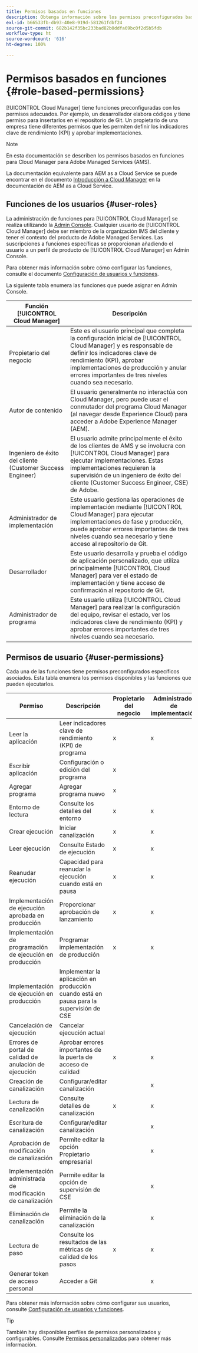 ```yaml
---
title: Permisos basados en funciones
description: Obtenga información sobre los permisos preconfigurados basados en funciones de Cloud Manager para administrar el acceso a los recursos de la nube.
exl-id: b66533fb-db93-40e8-919d-581261fdbf24
source-git-commit: 682b142f35bc233bad82b0ddfa69bc0f2d5b5fdb
workflow-type: ht
source-wordcount: '616'
ht-degree: 100%

---
```



# Permisos basados en funciones {#role-based-permissions}

[!UICONTROL Cloud Manager] tiene funciones preconfiguradas con los permisos adecuados. Por ejemplo, un desarrollador elabora códigos y tiene permiso para insertarlos en el repositorio de Git. Un propietario de una empresa tiene diferentes permisos que les permiten definir los indicadores clave de rendimiento (KPI) y aprobar implementaciones.

>[!NOTE]
>
>En esta documentación se describen los permisos basados en funciones para Cloud Manager para Adobe Managed Services (AMS).
>
>La documentación equivalente para AEM as a Cloud Service se puede encontrar en el documento [Introducción a Cloud Manager](https://experienceleague.adobe.com/es/docs/experience-manager-cloud-service/content/onboarding/concepts/cloud-manager-introduction#role-based-permissions) en la documentación de AEM as a Cloud Service.

## Funciones de los usuarios {#user-roles}

La administración de funciones para [!UICONTROL Cloud Manager] se realiza utilizando la [Admin Console](https://helpx.adobe.com/es/enterprise/using/admin-console.html). Cualquier usuario de [!UICONTROL Cloud Manager] debe ser miembro de la organización IMS del cliente y tener el contexto del producto de Adobe Managed Services. Las suscripciones a funciones específicas se proporcionan añadiendo el usuario a un perfil de producto de [!UICONTROL Cloud Manager] en Admin Console.

Para obtener más información sobre cómo configurar las funciones, consulte el documento [Configuración de usuarios y funciones](/help/requirements/users-and-roles.md).

La siguiente tabla enumera las funciones que puede asignar en Admin Console.

| Función [!UICONTROL Cloud Manager] | Descripción |
|---|---|
| Propietario del negocio | Este es el usuario principal que completa la configuración inicial de [!UICONTROL Cloud Manager] y es responsable de definir los indicadores clave de rendimiento (KPI), aprobar implementaciones de producción y anular errores importantes de tres niveles cuando sea necesario. |
| Autor de contenido | El usuario generalmente no interactúa con Cloud Manager, pero puede usar el conmutador del programa Cloud Manager (al navegar desde Experience Cloud) para acceder a Adobe Experience Manager (AEM). |
| Ingeniero de éxito del cliente (Customer Success Engineer) | El usuario admite principalmente el éxito de los clientes de AMS y se involucra con [!UICONTROL Cloud Manager] para ejecutar implementaciones. Estas implementaciones requieren la supervisión de un ingeniero de éxito del cliente (Customer Success Engineer, CSE) de Adobe. |
| Administrador de implementación | Este usuario gestiona las operaciones de implementación mediante [!UICONTROL Cloud Manager] para ejecutar implementaciones de fase y producción, puede aprobar errores importantes de tres niveles cuando sea necesario y tiene acceso al repositorio de Git. |
| Desarrollador | Este usuario desarrolla y prueba el código de aplicación personalizado, que utiliza principalmente [!UICONTROL Cloud Manager] para ver el estado de implementación y tiene acceso de confirmación al repositorio de Git. |
| Administrador de programa | Este usuario utiliza [!UICONTROL Cloud Manager] para realizar la configuración del equipo, revisar el estado, ver los indicadores clave de rendimiento (KPI) y aprobar errores importantes de tres niveles cuando sea necesario. |

## Permisos de usuario {#user-permissions}

Cada una de las funciones tiene permisos preconfigurados específicos asociados. Esta tabla enumera los permisos disponibles y las funciones que pueden ejecutarlos.

| Permiso | Descripción | Propietario del negocio | Administrador de implementación | Administrador de programa | Desarrollador | CSE |
| --- | --- | --- | --- | --- | --- | --- |
| Leer la aplicación | Leer indicadores clave de rendimiento (KPI) de programa | x | x | x | x | x |
| Escribir aplicación | Configuración o edición del programa | x | | | | |
| Agregar programa | Agregar programa nuevo | x |  |  |  |  |
| Entorno de lectura | Consulte los detalles del entorno | x | x | x | x | x |
| Crear ejecución | Iniciar canalización | x | x | x | | |
| Leer ejecución | Consulte Estado de ejecución | x | x | x | x | x |
| Reanudar ejecución | Capacidad para reanudar la ejecución cuando está en pausa | x | x | x | | x |
| Implementación de ejecución aprobada en producción | Proporcionar aprobación de lanzamiento | x | x | x | | |
| Implementación de programación de ejecución en producción | Programar implementación de producción | x | x | x | | x |
| Implementación de ejecución en producción | Implementar la aplicación en producción cuando está en pausa para la supervisión de CSE |  |  |  |  | x |
| Cancelación de ejecución | Cancelar ejecución actual |  |  | x |  |  |
| Errores de portal de calidad de anulación de ejecución | Aprobar errores importantes de la puerta de acceso de calidad | x | x | x |  |  |
| Creación de canalización | Configurar/editar canalización |  | x |  |  |  |
| Lectura de canalización | Consulte detalles de canalización | x | x | x | x | x |
| Escritura de canalización | Configurar/editar canalización |  | x |  |  |  |
| Aprobación de modificación de canalización | Permite editar la opción Propietario empresarial |  | x |  |  |  |
| Implementación administrada de modificación de canalización | Permite editar la opción de supervisión de CSE |  | x |  |  |  |
| Eliminación de canalización | Permite la eliminación de la canalización |  | x |  |  |  |
| Lectura de paso | Consulte los resultados de las métricas de calidad de los pasos | x | x | x | x | x |
| Generar token de acceso personal | Acceder a Git |  | x |  | x |  |

<!-- CQDOC-22080 | Download log files  |  |  | x |  | x |  | -->

Para obtener más información sobre cómo configurar sus usuarios, consulte [Configuración de usuarios y funciones](/help/requirements/users-and-roles.md).

>[!TIP]
>
>También hay disponibles perfiles de permisos personalizados y configurables. Consulte [Permisos personalizados](/help/using/custom-permissions.md) para obtener más información.
